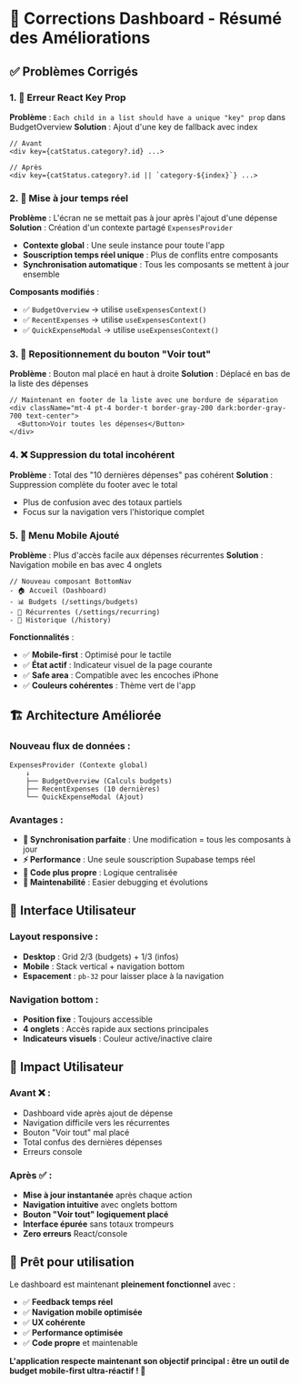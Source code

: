 # 🔧 Corrections Dashboard - Résumé des Améliorations

## ✅ **Problèmes Corrigés**

### 1. **🔑 Erreur React Key Prop**
**Problème** : `Each child in a list should have a unique "key" prop` dans BudgetOverview
**Solution** : Ajout d'une key de fallback avec index
```tsx
// Avant
<div key={catStatus.category?.id} ...>

// Après  
<div key={catStatus.category?.id || `category-${index}`} ...>
```

### 2. **🔄 Mise à jour temps réel**
**Problème** : L'écran ne se mettait pas à jour après l'ajout d'une dépense
**Solution** : Création d'un contexte partagé `ExpensesProvider`
- **Contexte global** : Une seule instance pour toute l'app
- **Souscription temps réel unique** : Plus de conflits entre composants
- **Synchronisation automatique** : Tous les composants se mettent à jour ensemble

**Composants modifiés** :
- ✅ `BudgetOverview` → utilise `useExpensesContext()`
- ✅ `RecentExpenses` → utilise `useExpensesContext()`
- ✅ `QuickExpenseModal` → utilise `useExpensesContext()`

### 3. **📍 Repositionnement du bouton "Voir tout"**
**Problème** : Bouton mal placé en haut à droite
**Solution** : Déplacé en bas de la liste des dépenses
```tsx
// Maintenant en footer de la liste avec une bordure de séparation
<div className="mt-4 pt-4 border-t border-gray-200 dark:border-gray-700 text-center">
  <Button>Voir toutes les dépenses</Button>
</div>
```

### 4. **❌ Suppression du total incohérent**
**Problème** : Total des "10 dernières dépenses" pas cohérent
**Solution** : Suppression complète du footer avec le total
- Plus de confusion avec des totaux partiels
- Focus sur la navigation vers l'historique complet

### 5. **📱 Menu Mobile Ajouté**
**Problème** : Plus d'accès facile aux dépenses récurrentes
**Solution** : Navigation mobile en bas avec 4 onglets
```tsx
// Nouveau composant BottomNav
- 🏠 Accueil (Dashboard)
- 📊 Budgets (/settings/budgets)  
- 🔄 Récurrentes (/settings/recurring)
- 📝 Historique (/history)
```

**Fonctionnalités** :
- ✅ **Mobile-first** : Optimisé pour le tactile
- ✅ **État actif** : Indicateur visuel de la page courante
- ✅ **Safe area** : Compatible avec les encoches iPhone
- ✅ **Couleurs cohérentes** : Thème vert de l'app

## 🏗️ **Architecture Améliorée**

### **Nouveau flux de données** :
```
ExpensesProvider (Contexte global)
    ↓
    ├── BudgetOverview (Calculs budgets)
    ├── RecentExpenses (10 dernières)
    └── QuickExpenseModal (Ajout)
```

### **Avantages** :
- **🔄 Synchronisation parfaite** : Une modification = tous les composants à jour
- **⚡ Performance** : Une seule souscription Supabase temps réel  
- **🧹 Code plus propre** : Logique centralisée
- **🔧 Maintenabilité** : Easier debugging et évolutions

## 📱 **Interface Utilisateur**

### **Layout responsive** :
- **Desktop** : Grid 2/3 (budgets) + 1/3 (infos)
- **Mobile** : Stack vertical + navigation bottom
- **Espacement** : `pb-32` pour laisser place à la navigation

### **Navigation bottom** :
- **Position fixe** : Toujours accessible
- **4 onglets** : Accès rapide aux sections principales
- **Indicateurs visuels** : Couleur active/inactive claire

## 🎯 **Impact Utilisateur**

### **Avant** ❌ :
- Dashboard vide après ajout de dépense
- Navigation difficile vers les récurrentes  
- Bouton "Voir tout" mal placé
- Total confus des dernières dépenses
- Erreurs console

### **Après** ✅ :
- **Mise à jour instantanée** après chaque action
- **Navigation intuitive** avec onglets bottom
- **Bouton "Voir tout" logiquement placé**
- **Interface épurée** sans totaux trompeurs
- **Zero erreurs** React/console

## 🚀 **Prêt pour utilisation**

Le dashboard est maintenant **pleinement fonctionnel** avec :
- ✅ **Feedback temps réel** 
- ✅ **Navigation mobile optimisée**
- ✅ **UX cohérente** 
- ✅ **Performance optimisée**
- ✅ **Code propre** et maintenable

**L'application respecte maintenant son objectif principal : être un outil de budget mobile-first ultra-réactif ! 🎉**